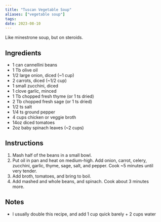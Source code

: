 ```yaml
---
title: "Tuscan Vegetable Soup"
aliases: ["vegetable soup"]
tags:
date: 2023-08-10
---
```


Like minestrone soup, but on steroids.

## Ingredients
- 1 can cannellini beans
- 1 Tb olive oil
- 1/2 large onion, diced (~1 cup)
- 2 carrots, diced (~1/2 cup)
- 1 small zucchini, diced
- 1 clove garlic, minced
- 1 Tb chopped fresh thyme (or 1 ts dried)
- 2 Tb chopped fresh sage (or 1 ts dried)
- 1/2 ts salt
- 1/4 ts ground pepper
- 4 cups chicken or veggie broth
- 14oz diced tomatoes
- 2oz baby spinach leaves (~2 cups)

## Instructions
1. Mash half of the beans in a small bowl.
2. Put oil in pan and heat on medium-high. Add onion, carrot, celery, zucchini, garlic, thyme, sage, salt, and pepper. Cook ~5 minutes until very tender.
3. Add broth, tomatoes, and bring to boil.
4. Add mashed and whole beans, and spinach. Cook about 3 minutes more.

## Notes
- I usually double this recipe, and add 1 cup quick barely + 2 cups water